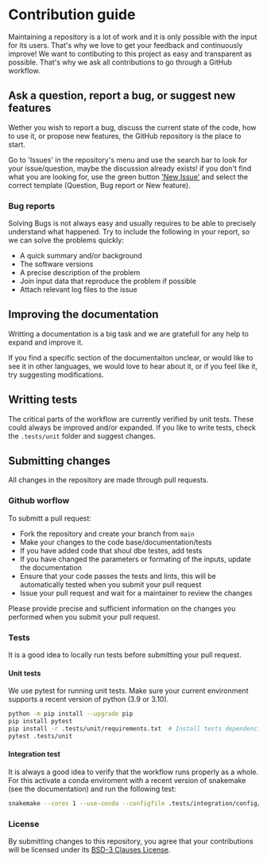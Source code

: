 # Contribution guide

Maintaining a repository is a lot of work and it is only possible with the
input for its users. That's why we love to get your feedback and continuously
improve! We want to contibuting to this project as easy and transparent as
possible. That's why we ask all contributions to go through a GitHub workflow.

## Ask a question, report a bug, or suggest new features

Wether you wish to report a bug, discuss the current state of the code,
how to use it, or propose new features, the GitHub repository is the place to
start.

Go to 'Issues' in the repository's menu and use the search bar to look for your
issue/question, maybe the discussion already exists! if you don't find what
you are looking for, use the green button
['New Issue'](https://github.com/NRW-GEUBT/geuebt-chewie/issues/new)
and select the correct template (Question, Bug report or New feature).

### Bug reports

Solving Bugs is not always easy and usually requires to be able to precisely
understand what happened. Try to include the following in your report, so we
can solve the problems quickly:

- A quick summary and/or background
- The software versions
- A precise description of the problem
- Join input data that reproduce the problem if possible
- Attach relevant log files to the issue

## Improving the documentation

Writting a documentation is a big task and we are gratefull for any help
to expand and improve it.

If you find a specific section of the documentaiton unclear, or would like to
see it in other languages, we would love to hear about it, or if you feel like
it, try suggesting modifications.


## Writting tests

The critical parts of the workflow are currently verified by unit tests.
These could always be improved and/or expanded. If you like to write tests,
check the `.tests/unit` folder and suggest changes.

## Submitting changes

All changes in the repository are made through pull requests.

### Github worflow

To submitt a pull request:

- Fork the repository and create your branch from `main`
- Make your changes to the code base/documentation/tests
- If you have added code that shoul dbe testes, add tests
- If you have changed the parameters or formating of the inputs, update the documentation
- Ensure that your code passes the tests and lints, this will be automatically
  tested when you submit your pull request
- Issue your pull request and wait for a maintainer to review the changes

Please provide precise and sufficient information on the changes you
performed when you submit your pull request.

### Tests

It is a good idea to locally run tests before submitting your pull request.

#### Unit tests

We use pytest for running unit tests. Make sure your current environment supports
a recent version of python (3.9 or 3.10).

```bash
python -m pip install --upgrade pip
pip install pytest
pip install -r .tests/unit/requirements.txt  # Install tests dependencies
pytest .tests/unit
```

#### Integration test

It is always a good idea to verify that the workflow runs properly as a whole.
For this activate a conda enviroment with a recent version of snakemake (see the
documentation) and run the following test:

```bash
snakemake --cores 1 --use-conda --configfile .tests/integration/config/config.yaml
```

### License

By submitting changes to this repository, you agree that your contributions
will be licensed under its [BSD-3 Clauses License](LICENSE).
